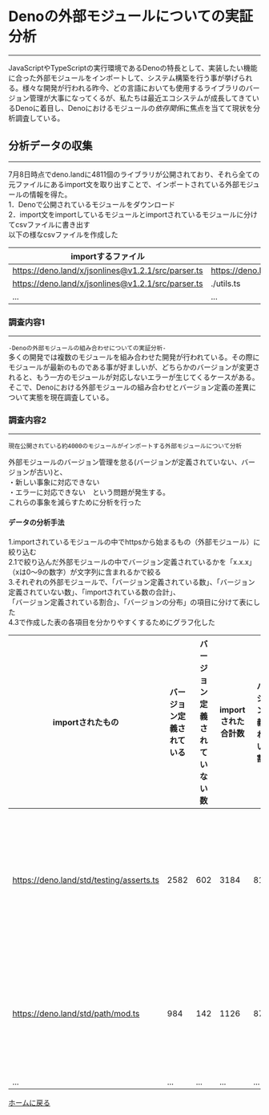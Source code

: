 # Denoの外部モジュールについての実証分析

---

JavaScriptやTypeScriptの実行環境であるDenoの特長として、実装したい機能に合った外部モジュールをインポートして、システム構築を行う事が挙げられる。様々な開発が行われる昨今、どの言語においても使用するライブラリのバージョン管理が大事になってくるが、私たちは最近エコシステムが成長してきているDenoに着目し、Denoにおけるモジュールの*依存関係*に焦点を当てて現状を分析調査している。

## 分析データの収集

---

7月8日時点でdeno.landに4811個のライブラリが公開されており、それら全ての元ファイルにあるimport文を取り出すことで、インポートされている外部モジュールの情報を得た。\
1．Denoで公開されているモジュールをダウンロード\
2．import文をimportしているモジュールとimportされているモジュールに分けてcsvファイルに書き出す\
以下の様なcsvファイルを作成した

| importするファイル                                       | importされるファイル                                      |
| -------------------------------------------------- | -------------------------------------------------- |
| https://deno.land/x/jsonlines@v1.2.1/src/parser.ts | https://deno.land/std@0.138.0/streams/delimiter.ts |
| https://deno.land/x/jsonlines@v1.2.1/src/parser.ts | ./utils.ts                                         |
| ...                                                | ...                                                |

### 調査内容1

---

`-Denoの外部モジュールの組み合わせについての実証分析-`\
多くの開発では複数のモジュールを組み合わせた開発が行われている。その際にモジュールが最新のものである事が好ましいが、どちらかのバージョンが変更されると、もう一方のモジュールが対応しないエラーが生じてくるケースがある。そこで、Denoにおける外部モジュールの組み合わせとバージョン定義の差異について実態を現在調査している。

### 調査内容2

---

`現在公開されている約4000のモジュールがインポートする外部モジュールについて分析`

外部モジュールのバージョン管理を怠る(バージョンが定義されていない、バージョンが古い)と、\
・新しい事象に対応できない\
・エラーに対応できない　という問題が発生する。\
これらの事象を減らすために分析を行った

#### **データの分析手法**

1.importされているモジュールの中でhttpsから始まるもの（外部モジュール）に絞り込む\
2.1で絞り込んだ外部モジュールの中でバージョン定義されているかを「x.x.x」（xは0～9の数字）が文字列に含まれるかで絞る\
3.それぞれの外部モジュールで、「バージョン定義されている数」、「バージョン定義されていない数」、「importされている数の合計」、\
「バージョン定義されている割合」、「バージョンの分布」の項目に分けて表にした\
4.3で作成した表の各項目を分かりやすくするためにグラフ化した

| importされたもの                              | バージョン定義されている | バージョン定義されていない数 | importされた合計数 | バージョン定義されている割合 | バージョンの分布                                                                                                      |
| ---------------------------------------- | ------------ | -------------- | ------------ | -------------- | ------------------------------------------------------------------------------------------------------------- |
| https://deno.land/std/testing/asserts.ts | 2582         | 602            | 3184         | 81.09          | [('0.94.0', 1), ('0.54.0', 1), ('0.34.0', 1), ('0.72.0', 1), ('0.52.0', 2), ('0.55.0', 2), ('0.50.0', 2),...] |
| https://deno.land/std/path/mod.ts        | 984          | 142            | 1126         | 87.39          | [('0.67.0', 1), ('0.68.0', 1), ('0.111.0', 1), ('0.96.0', 1), ('0.109.0', 1), ('0.60.0', 1),...]              |
| ...                                      | ...          | ...            | ...          | ...            | ...                                                                                                           |

[ホームに戻る](./README.md)

